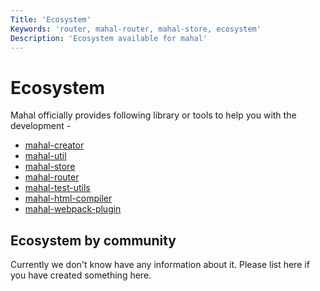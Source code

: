 ```yaml
---
Title: 'Ecosystem'
Keywords: 'router, mahal-router, mahal-store, ecosystem'
Description: 'Ecosystem available for mahal'
---
```


# Ecosystem

Mahal officially provides following library or tools to help you with the development - 

* [mahal-creator](https://github.com/ujjwalguptaofficial/mahal-creator)
* [mahal-util](https://github.com/ujjwalguptaofficial/mahaljs-util)
* [mahal-store](https://github.com/ujjwalguptaofficial/mahal-store)
* [mahal-router](https://github.com/ujjwalguptaofficial/mahal-router)
* [mahal-test-utils](https://github.com/ujjwalguptaofficial/mahal-test-utils)
* [mahal-html-compiler](https://github.com/ujjwalguptaofficial/mahal-html-compiler)
* [mahal-webpack-plugin](https://github.com/ujjwalguptaofficial/mahal-webpack-plugin)

## Ecosystem by community

Currently we don't know have any information about it. Please list here if you have created something here.